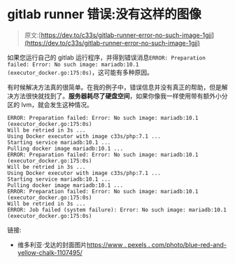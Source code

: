 # gitlab runner 错误:没有这样的图像

> 原文:[https://dev.to/c33s/gitlab-runner-error-no-such-image-1gjj](https://dev.to/c33s/gitlab-runner-error-no-such-image-1gjj)

如果您运行自己的 gitlab 运行程序，并得到错误消息`ERROR: Preparation failed: Error: No such image: mariadb:10.1 (executor_docker.go:175:0s)`，这可能有多种原因。

有时候解决方法真的很简单。在我的例子中，错误信息并没有真正的帮助，但是解决方法很快就找到了。**服务器耗尽了硬盘空间**，如果你像我一样使用带有额外小分区的 lvm，就会发生这种情况。

```
ERROR: Preparation failed: Error: No such image: mariadb:10.1 (executor_docker.go:175:0s)
Will be retried in 3s ...
Using Docker executor with image c33s/php:7.1 ...
Starting service mariadb:10.1 ...
Pulling docker image mariadb:10.1 ...
ERROR: Preparation failed: Error: No such image: mariadb:10.1 (executor_docker.go:175:0s)
Will be retried in 3s ...
Using Docker executor with image c33s/php:7.1 ...
Starting service mariadb:10.1 ...
Pulling docker image mariadb:10.1 ...
ERROR: Preparation failed: Error: No such image: mariadb:10.1 (executor_docker.go:175:0s)
Will be retried in 3s ...
ERROR: Job failed (system failure): Error: No such image: mariadb:10.1 (executor_docker.go:175:0s) 
```

链接:

*   维多利亚·戈达的封面图片[https://www . pexels . com/photo/blue-red-and-yellow-chalk-1107495/](https://www.pexels.com/photo/blue-red-and-yellow-chalk-1107495/)